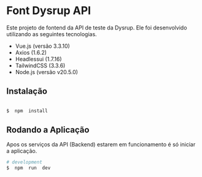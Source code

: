 
# Font Dysrup API

  

Este projeto de fontend da API de teste da Dysrup. Ele foi desenvolvido utilizando as seguintes tecnologias.

 - Vue.js (versão 3.3.10)
 - Axios (1.6.2)
 - Headlessui (1.7.16)
 - TailwindCSS (3.3.6)
 - Node.js (versão v20.5.0)

  

## Instalação

  

```bash

$  npm  install

```

  
## Rodando a Aplicação
Apos os serviços da API (Backend) estarem em funcionamento é só iniciar a aplicação.
  

```bash
# development
$  npm  run  dev
